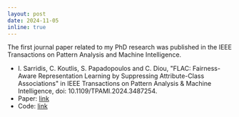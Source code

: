 ```yaml
---
layout: post
date: 2024-11-05
inline: true
---
```


The first journal paper related to my PhD research was published in the IEEE Transactions on Pattern Analysis and Machine Intelligence.

 - I. Sarridis, C. Koutlis, S. Papadopoulos and C. Diou, "FLAC: Fairness-Aware Representation Learning by Suppressing Attribute-Class Associations" in IEEE Transactions on Pattern Analysis & Machine Intelligence, doi: 10.1109/TPAMI.2024.3487254.
 - Paper: [link](https://ieeexplore.ieee.org/document/10737139)
 - Code: [link](https://github.com/gsarridis/FLAC)
